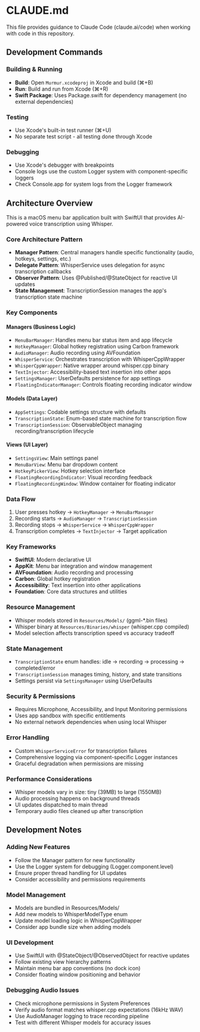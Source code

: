 # CLAUDE.md

This file provides guidance to Claude Code (claude.ai/code) when working with code in this repository.

## Development Commands

### Building & Running
- **Build**: Open `Murmur.xcodeproj` in Xcode and build (⌘+B)
- **Run**: Build and run from Xcode (⌘+R)
- **Swift Package**: Uses Package.swift for dependency management (no external dependencies)

### Testing
- Use Xcode's built-in test runner (⌘+U)
- No separate test script - all testing done through Xcode

### Debugging
- Use Xcode's debugger with breakpoints
- Console logs use the custom Logger system with component-specific loggers
- Check Console.app for system logs from the Logger framework

## Architecture Overview

This is a macOS menu bar application built with SwiftUI that provides AI-powered voice transcription using Whisper.

### Core Architecture Pattern
- **Manager Pattern**: Central managers handle specific functionality (audio, hotkeys, settings, etc.)
- **Delegate Pattern**: WhisperService uses delegation for async transcription callbacks
- **Observer Pattern**: Uses @Published/@StateObject for reactive UI updates
- **State Management**: TranscriptionSession manages the app's transcription state machine

### Key Components

#### Managers (Business Logic)
- `MenuBarManager`: Handles menu bar status item and app lifecycle
- `HotkeyManager`: Global hotkey registration using Carbon framework
- `AudioManager`: Audio recording using AVFoundation
- `WhisperService`: Orchestrates transcription with WhisperCppWrapper
- `WhisperCppWrapper`: Native wrapper around whisper.cpp binary
- `TextInjector`: Accessibility-based text insertion into other apps
- `SettingsManager`: UserDefaults persistence for app settings
- `FloatingIndicatorManager`: Controls floating recording indicator window

#### Models (Data Layer)
- `AppSettings`: Codable settings structure with defaults
- `TranscriptionState`: Enum-based state machine for transcription flow
- `TranscriptionSession`: ObservableObject managing recording/transcription lifecycle

#### Views (UI Layer)
- `SettingsView`: Main settings panel
- `MenuBarView`: Menu bar dropdown content
- `HotkeyPickerView`: Hotkey selection interface
- `FloatingRecordingIndicator`: Visual recording feedback
- `FloatingRecordingWindow`: Window container for floating indicator

### Data Flow
1. User presses hotkey → `HotkeyManager` → `MenuBarManager`
2. Recording starts → `AudioManager` → `TranscriptionSession`
3. Recording stops → `WhisperService` → `WhisperCppWrapper`
4. Transcription completes → `TextInjector` → Target application

### Key Frameworks
- **SwiftUI**: Modern declarative UI
- **AppKit**: Menu bar integration and window management
- **AVFoundation**: Audio recording and processing
- **Carbon**: Global hotkey registration
- **Accessibility**: Text insertion into other applications
- **Foundation**: Core data structures and utilities

### Resource Management
- Whisper models stored in `Resources/Models/` (ggml-*.bin files)
- Whisper binary at `Resources/Binaries/whisper` (whisper.cpp compiled)
- Model selection affects transcription speed vs accuracy tradeoff

### State Management
- `TranscriptionState` enum handles: idle → recording → processing → completed/error
- `TranscriptionSession` manages timing, history, and state transitions
- Settings persist via `SettingsManager` using UserDefaults

### Security & Permissions
- Requires Microphone, Accessibility, and Input Monitoring permissions
- Uses app sandbox with specific entitlements
- No external network dependencies when using local Whisper

### Error Handling
- Custom `WhisperServiceError` for transcription failures
- Comprehensive logging via component-specific Logger instances
- Graceful degradation when permissions are missing

### Performance Considerations
- Whisper models vary in size: tiny (39MB) to large (1550MB)
- Audio processing happens on background threads
- UI updates dispatched to main thread
- Temporary audio files cleaned up after transcription

## Development Notes

### Adding New Features
- Follow the Manager pattern for new functionality
- Use the Logger system for debugging (Logger.component.level)
- Ensure proper thread handling for UI updates
- Consider accessibility and permissions requirements

### Model Management
- Models are bundled in Resources/Models/
- Add new models to WhisperModelType enum
- Update model loading logic in WhisperCppWrapper
- Consider app bundle size when adding models

### UI Development
- Use SwiftUI with @StateObject/@ObservedObject for reactive updates
- Follow existing view hierarchy patterns
- Maintain menu bar app conventions (no dock icon)
- Consider floating window positioning and behavior

### Debugging Audio Issues
- Check microphone permissions in System Preferences
- Verify audio format matches whisper.cpp expectations (16kHz WAV)
- Use AudioManager logging to trace recording pipeline
- Test with different Whisper models for accuracy issues